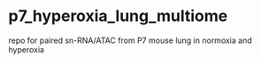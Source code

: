 # p7_hyperoxia_lung_multiome
repo for paired sn-RNA/ATAC from P7 mouse lung in normoxia and hyperoxia
